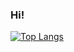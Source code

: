 ### Hi!

[![Top Langs](https://github-readme-stats.vercel.app/api/top-langs/?username=jeremiasivan)](https://github.com/anuraghazra/github-readme-stats)

<!--
**jeremiasivan/jeremiasivan** is a ✨ _special_ ✨ repository because its `README.md` (this file) appears on your GitHub profile.

Here are some ideas to get you started:

- 🔭 I’m currently working on ...
- 🌱 I’m currently learning ...
- 👯 I’m looking to collaborate on ...
- 🤔 I’m looking for help with ...
- 💬 Ask me about ...
- 📫 How to reach me: ...
- 😄 Pronouns: ...
- ⚡ Fun fact: ...
-->
